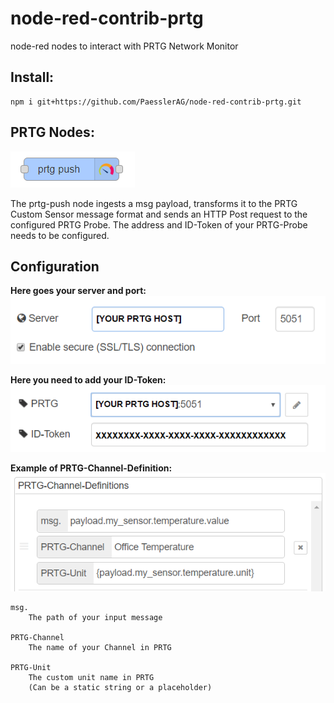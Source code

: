 # node-red-contrib-prtg
node-red nodes to interact with PRTG Network Monitor

## Install:
    npm i git+https://github.com/PaesslerAG/node-red-contrib-prtg.git

## PRTG Nodes:

![prtg-push Node](docs/prtg-node.png "prtg-push Node")

The prtg-push node ingests a msg payload, transforms it to the PRTG Custom Sensor message format and sends an HTTP Post request to the configured PRTG Probe.
The address and ID-Token of your PRTG-Probe needs to be configured.

## Configuration

**Here goes your server and port:**
![prtg node-red node help server port](docs/config-node.png)

**Here you need to add your ID-Token:**
![prtg node-red node help id token](docs/config-prtg-node.png)

**Example of PRTG-Channel-Definition:**
![prtg node-red node help channel definition](docs/channel-definition.png)

    msg.
        The path of your input message
    
    PRTG-Channel
        The name of your Channel in PRTG

    PRTG-Unit
        The custom unit name in PRTG
        (Can be a static string or a placeholder)